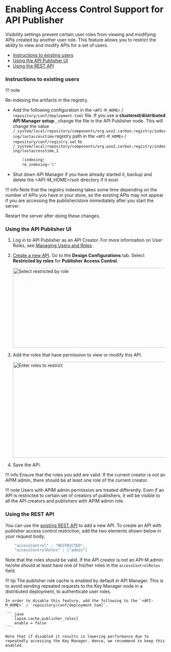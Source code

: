 # Enabling Access Control Support for API Publisher

Visibility settings prevent certain user roles from viewing and modifying APIs created by another user role. This feature allows you to restrict the ability to view and modify APIs for a set of users.

-   [Instructions to existing users](#EnablingAccessControlSupportforAPIPublisher-InstructionsToExistingUsers)
-   [Using the API Publisher UI](#EnablingAccessControlSupportforAPIPublisher-UsingtheAPIPublisherUI)
-   [Using the REST API](#EnablingAccessControlSupportforAPIPublisher-UsingtheRESTAPI)

### Instructions to existing users

!!! note

Re-indexing the artifacts in the registry.

-   Add the following configuration in the `<API-M_HOME>` / `repository/conf/deployment.toml` file. If you use a **clustered/distributed API Manager setup** , change the file in the API Publisher node. This will change the value `/_system/local/repository/components/org.wso2.carbon.registry/indexing/lastaccesstime` registry path in the `<API-M_HOME>` / `repository/conf/registry.xml` to `/_system/local/repository/components/org.wso2.carbon.registry/indexing/lastaccesstime_1`

    ``` java
        [indexing]
        re_indexing="1"
    ```

-   Shut down API Manager if you have already started it, backup and delete the &lt;API-M\_HOME&gt;/solr directory if it exist

!!! info
    Note that the registry indexing takes some time depending on the number of APIs you have in your store, so the existing APIs may not appear if you are accessing the publisher/store immediately after you start the server.


Restart the server after doing these changes.

### Using the API Publisher UI

1.  Log in to API Publisher as an API Creator. For more information on User Roles, see [Managing Users and Roles](_Managing_Users_and_Roles_) .
2.  [Create a new API](../../../DesignAPI/CreateAPI/create-a-rest-api/). Go to the **Design Configurations** tab. Select **Restricted by roles** for **Publisher Access Control**.
    <html>
     <head>
     </head>
     <body>
     <img src="../../../../assets/img/Learn/select-restricted-by-role.png" alt="Select restricted by role" title="Select restricted by role" width="800" height="250"/>
     </body>
     </html>
3.  Add the roles that have permission to view or modify this API.
    <html>
     <head>
     </head>
     <body>
     <img src="../../../../assets/img/Learn/enter-role-to-restrict.png" alt="Enter roles to restrict" title="Enter roles to restrict" width="800" height="300"/>
     </body>
     </html>

4.  Save the API.

!!! info
    Ensure that the roles you add are valid. If the current creator is not an APIM admin, there should be at least one role of the current creator.

!!! note
    Users with APIM admin permission are treated differently. Even if an API is restricted to certain set of creators of publishers, it will be visible to all the API creators and publishers with APIM admin role.


### Using the REST API

You can use the [existing REST API](../../../../../../Develop/ProductAPIs/restful-apis/) to add a new API. To create an API with publisher access control restriction, add the two elements shown below in your request body,

``` java
    "accessControl" : "RESTRICTED",
    "accessControlRoles" : ["admin"]
```

Note that the roles should be valid. If the API creator is not an API-M admin he/she should at least have one of his/her roles in the `accessControlRoles` field.

!!! tip
    The publisher role cache is enabled by default in API Manager. This is to avoid sending repeated requests to the Key Manager node in a distributed deployment, to authenticate user roles.

    In order to disable this feature, add the following to the `<API-M_HOME>` / `repository/conf/deployment.toml`.

    ``` java
        [apim.cache.publisher_roles]
        enable = false
    ```

    Note that if disabled it results in lowering performance due to repeatedly accessing the Key Manager. Hence, we recommend to keep this enabled.


